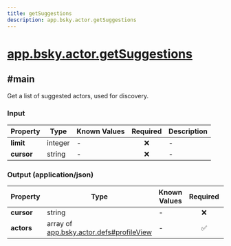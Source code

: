 ```yaml
---
title: getSuggestions
description: app.bsky.actor.getSuggestions
---
```


# [app.bsky.actor.getSuggestions](https://github.com/myConsciousness/atproto.dart/blob/main/lexicons/app/bsky/actor/getSuggestions.json)

## #main

Get a list of suggested actors, used for discovery.

### Input

| Property | Type | Known Values | Required | Description |
| --- | --- | --- | :---: | --- |
| **limit** | integer | - | ❌ | - |
| **cursor** | string | - | ❌ | - |

### Output (application/json)

| Property | Type | Known Values | Required | Description |
| --- | --- | --- | :---: | --- |
| **cursor** | string | - | ❌ | - |
| **actors** | array of [app.bsky.actor.defs#profileView](../../../../lexicons/app/bsky/actor/defs.md#profileview) | - | ✅ | - |
